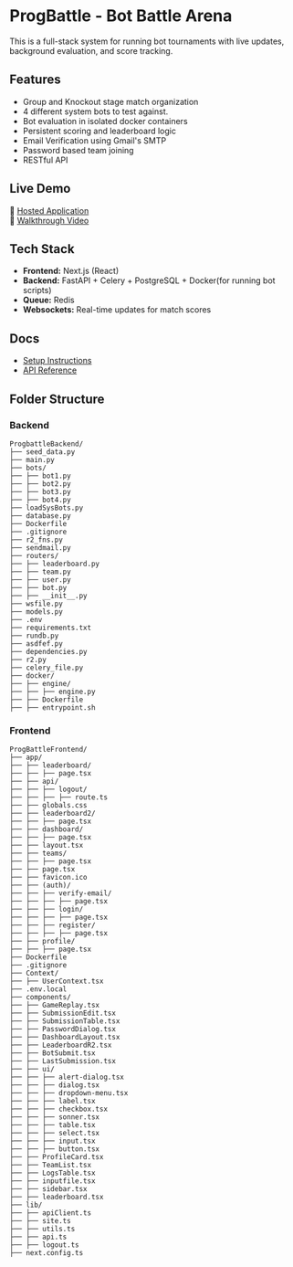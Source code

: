 # ProgBattle - Bot Battle Arena

This is a full-stack system for running bot tournaments with live updates, background evaluation, and score tracking.

## Features

- Group and Knockout stage match organization
- 4 different system bots to test against.
- Bot evaluation in isolated docker containers
- Persistent scoring and leaderboard logic
- Email Verification using Gmail's SMTP
- Password based team joining
- RESTful API

## Live Demo

🔗 [Hosted Application](https://progbattle.vercel.app)  
🎥 [Walkthrough Video](https://youtu.be/W0XaopZ6cWU)

## Tech Stack

- **Frontend:** Next.js (React)
- **Backend:** FastAPI + Celery + PostgreSQL + Docker(for running bot scripts)
- **Queue:** Redis
- **Websockets:** Real-time updates for match scores

## Docs

- [Setup Instructions](./SETUP.md)
- [API Reference](./API_DOCS.md)

## Folder Structure

### Backend
```
ProgbattleBackend/
├── seed_data.py
├── main.py
├── bots/
├── ├── bot1.py
├── ├── bot2.py
├── ├── bot3.py
├── ├── bot4.py
├── loadSysBots.py
├── database.py
├── Dockerfile
├── .gitignore
├── r2_fns.py
├── sendmail.py
├── routers/
├── ├── leaderboard.py
├── ├── team.py
├── ├── user.py
├── ├── bot.py
├── ├── __init__.py
├── wsfile.py
├── models.py
├── .env
├── requirements.txt
├── rundb.py
├── asdfef.py
├── dependencies.py
├── r2.py
├── celery_file.py
├── docker/
├── ├── engine/
├── ├── ├── engine.py
├── ├── Dockerfile
├── ├── entrypoint.sh

```


### Frontend

```
ProgBattleFrontend/
├── app/
├── ├── leaderboard/
├── ├── ├── page.tsx
├── ├── api/
├── ├── ├── logout/
├── ├── ├── ├── route.ts
├── ├── globals.css
├── ├── leaderboard2/
├── ├── ├── page.tsx
├── ├── dashboard/
├── ├── ├── page.tsx
├── ├── layout.tsx
├── ├── teams/
├── ├── ├── page.tsx
├── ├── page.tsx
├── ├── favicon.ico
├── ├── (auth)/
├── ├── ├── verify-email/
├── ├── ├── ├── page.tsx
├── ├── ├── login/
├── ├── ├── ├── page.tsx
├── ├── ├── register/
├── ├── ├── ├── page.tsx
├── ├── profile/
├── ├── ├── page.tsx
├── Dockerfile
├── .gitignore
├── Context/
├── ├── UserContext.tsx
├── .env.local
├── components/
├── ├── GameReplay.tsx
├── ├── SubmissionEdit.tsx
├── ├── SubmissionTable.tsx
├── ├── PasswordDialog.tsx
├── ├── DashboardLayout.tsx
├── ├── LeaderboardR2.tsx
├── ├── BotSubmit.tsx
├── ├── LastSubmission.tsx
├── ├── ui/
├── ├── ├── alert-dialog.tsx
├── ├── ├── dialog.tsx
├── ├── ├── dropdown-menu.tsx
├── ├── ├── label.tsx
├── ├── ├── checkbox.tsx
├── ├── ├── sonner.tsx
├── ├── ├── table.tsx
├── ├── ├── select.tsx
├── ├── ├── input.tsx
├── ├── ├── button.tsx
├── ├── ProfileCard.tsx
├── ├── TeamList.tsx
├── ├── LogsTable.tsx
├── ├── inputfile.tsx
├── ├── sidebar.tsx
├── ├── leaderboard.tsx
├── lib/
├── ├── apiClient.ts
├── ├── site.ts
├── ├── utils.ts
├── ├── api.ts
├── ├── logout.ts
├── next.config.ts

```